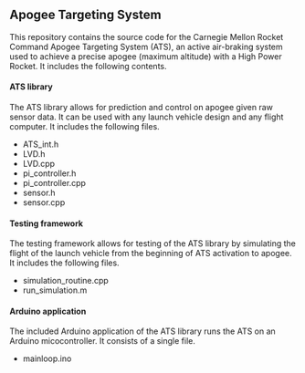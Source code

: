 ## Apogee Targeting System

This repository contains the source code for the Carnegie Mellon Rocket Command
Apogee Targeting System (ATS), an active air-braking system used to achieve a
precise apogee (maximum altitude) with a High Power Rocket. It includes the
following contents.


#### ATS library
The ATS library allows for prediction and control on apogee given raw
sensor data. It can be used with any launch vehicle design and any
flight computer. It includes the following files.
  - ATS_int.h
  - LVD.h
  - LVD.cpp
  - pi_controller.h
  - pi_controller.cpp
  - sensor.h
  - sensor.cpp


#### Testing framework
The testing framework allows for testing of the ATS library by simulating
the flight of the launch vehicle from the beginning of ATS activation to apogee.
It includes the following files.
  - simulation_routine.cpp
  - run_simulation.m


#### Arduino application
The included Arduino application of the ATS library runs the ATS
on an Arduino micocontroller. It consists of a single file.
 - mainloop.ino
